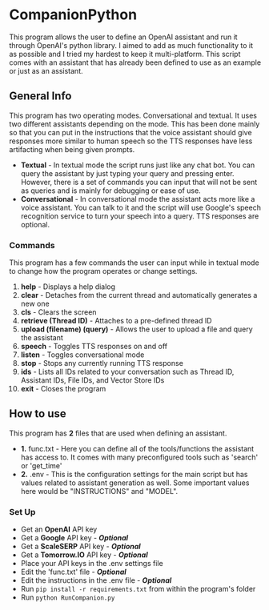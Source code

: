 # CompanionPython
This program allows the user to define an OpenAI assistant and run it through OpenAI's python library.
I aimed to add as much functionality to it as possible and I tried my hardest to keep it multi-platform. This script comes with an assistant that has already been defined to use as an example or just as an assistant.

## **General Info**
This program has two operating modes. Conversational and textual. It uses two different assistants depending on the mode. This has been done mainly so that you can put in the instructions that the voice assistant should give responses more similar to human speech so the TTS responses have less artifacting when being given prompts.
- **Textual** - In textual mode the script runs just like any chat bot. You can query the assistant by just typing your query and pressing enter. However, there is a set of commands you can input that will not be sent as queries and is mainly for debugging or ease of use.
- **Conversational** - In conversational mode the assistant acts more like a voice assistant. You can talk to it and the script will use Google's speech recognition service to turn your speech into a query. TTS responses are optional.

### Commands
This program has a few commands the user can input while in textual mode to change how the program operates or change settings.
1. **help** - Displays a help dialog
2. **clear** - Detaches from the current thread and automatically generates a new one
3. **cls** - Clears the screen
4. **retrieve (Thread ID)** - Attaches to a pre-defined thread ID
5. **upload (filename) (query)** - Allows the user to upload a file and query the assistant
6. **speech** - Toggles TTS responses on and off
7. **listen** - Toggles conversational mode
8. **stop** - Stops any currently running TTS response
9. **ids** - Lists all IDs related to your conversation such as Thread ID, Assistant IDs, File IDs, and Vector Store IDs
10. **exit** - Closes the program
## **How to use**
This program has **2** files that are used when defining an assistant. 
- **1.** func.txt - Here you can define all of the tools/functions the assistant has access to. It comes with many preconfigured tools such as 'search' or 'get_time'
- **2.** .env - This is the configuration settings for the main script but has values related to assistant generation as well. Some important values here would be "INSTRUCTIONS" and "MODEL".

### **Set Up**
- Get an **OpenAI** API key
- Get a **Google** API key - ***Optional***
- Get a **ScaleSERP** API key - ***Optional***
- Get a **Tomorrow.IO** API key - ***Optional***
- Place your API keys in the .env settings file
- Edit the 'func.txt' file - ***Optional***
- Edit the instructions in the .env file - ***Optional***
- Run `pip install -r requirements.txt` from within the program's folder
- Run `python RunCompanion.py`
